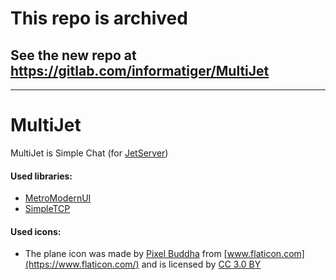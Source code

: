 # This repo is archived
## See the new repo at https://gitlab.com/informatiger/MultiJet

---

# MultiJet
MultiJet is Simple Chat (for [JetServer](https://github.com/Informatiger/JetServer))

#### Used libraries:
* [MetroModernUI](https://github.com/dennismagno/metroframework-modern-ui)
* [SimpleTCP](https://github.com/BrandonPotter/SimpleTCP)

#### Used icons:
* The plane icon was made by [Pixel Buddha](https://www.flaticon.com/authors/pixel-buddha) from [www.flaticon.com](https://www.flaticon.com/) and is licensed by [CC 3.0 BY](http://creativecommons.org/licenses/by/3.0/CC)
